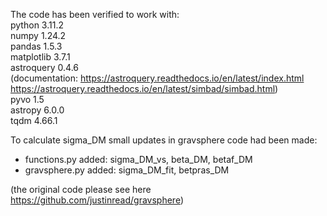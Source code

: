 The code has been verified to work with:\
python 3.11.2\
numpy 1.24.2\
pandas 1.5.3\
matplotlib 3.7.1\
astroquery 0.4.6\
(documentation: https://astroquery.readthedocs.io/en/latest/index.html \
https://astroquery.readthedocs.io/en/latest/simbad/simbad.html) \
pyvo 1.5\
astropy 6.0.0\
tqdm 4.66.1

To calculate sigma_DM small updates in gravsphere code had been made:
 - functions.py added: sigma_DM_vs, beta_DM, betaf_DM
 - gravsphere.py added: sigma_DM_fit, betpras_DM

(the original code please see here https://github.com/justinread/gravsphere)

